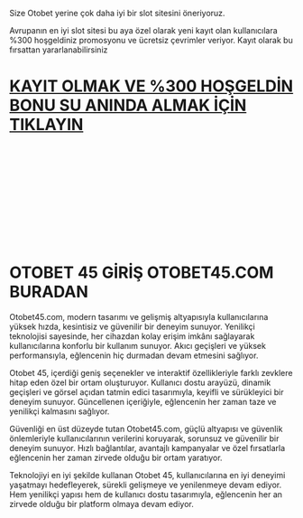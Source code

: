 Size Otobet yerine çok daha iyi bir slot sitesini öneriyoruz.

Avrupanın en iyi slot sitesi bu aya özel olarak yeni kayıt olan kullanıcılara %300 hoşgeldiniz promosyonu ve ücretsiz çevrimler veriyor. Kayıt olarak bu fırsattan yararlanabilirsiniz

# [KAYIT OLMAK VE %300 HOŞGELDİN BONU SU ANINDA ALMAK İÇİN TIKLAYIN](http://1.shor.tn/oto)

<br>
<br>
<br>
<br>
<br>
<br>
<br>
<br>
<br>
<br>


# OTOBET 45 GİRİŞ OTOBET45.COM BURADAN

Otobet45.com, modern tasarımı ve gelişmiş altyapısıyla kullanıcılarına yüksek hızda, kesintisiz ve güvenilir bir deneyim sunuyor. Yenilikçi teknolojisi sayesinde, her cihazdan kolay erişim imkânı sağlayarak kullanıcılarına konforlu bir kullanım sunuyor. Akıcı geçişleri ve yüksek performansıyla, eğlencenin hiç durmadan devam etmesini sağlıyor.

Otobet 45, içerdiği geniş seçenekler ve interaktif özellikleriyle farklı zevklere hitap eden özel bir ortam oluşturuyor. Kullanıcı dostu arayüzü, dinamik geçişleri ve görsel açıdan tatmin edici tasarımıyla, keyifli ve sürükleyici bir deneyim sunuyor. Güncellenen içeriğiyle, eğlencenin her zaman taze ve yenilikçi kalmasını sağlıyor.

Güvenliği en üst düzeyde tutan Otobet45.com, güçlü altyapısı ve güvenlik önlemleriyle kullanıcılarının verilerini koruyarak, sorunsuz ve güvenilir bir deneyim sunuyor. Hızlı bağlantılar, avantajlı kampanyalar ve özel fırsatlarla eğlencenin her zaman zirvede olduğu bir ortam yaratıyor.

Teknolojiyi en iyi şekilde kullanan Otobet 45, kullanıcılarına en iyi deneyimi yaşatmayı hedefleyerek, sürekli gelişmeye ve yenilenmeye devam ediyor. Hem yenilikçi yapısı hem de kullanıcı dostu tasarımıyla, eğlencenin her an zirvede olduğu bir platform olmaya devam ediyor.
